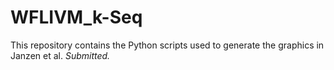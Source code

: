 # WFLIVM_k-Seq

This repository contains the Python scripts used to generate the graphics in Janzen et al. *Submitted.*


